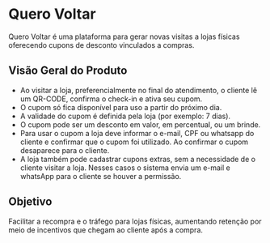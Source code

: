 # Quero Voltar

Quero Voltar é uma plataforma para gerar novas visitas a lojas físicas oferecendo cupons de desconto vinculados a compras.

## Visão Geral do Produto

- Ao visitar a loja, preferencialmente no final do atendimento, o cliente lê um QR-CODE, confirma o check-in e ativa seu cupom.
- O cupom só fica disponível para uso a partir do próximo dia.
- A validade do cupom é definida pela loja (por exemplo: 7 dias).
- O cupom pode ser um desconto em valor, em percentual, ou um brinde.
- Para usar o cupom a loja deve informar o e-mail, CPF ou whatsapp do cliente e confirmar que o cupom foi utilizado. Ao confirmar o cupom desaparece para o cliente.
- A loja também pode cadastrar cupons extras, sem a necessidade de o cliente visitar a loja. Nesses casos o sistema envia um e-mail e whatsApp para o cliente se houver a permissão.

## Objetivo

Facilitar a recompra e o tráfego para lojas físicas, aumentando retenção por meio de incentivos que chegam ao cliente após a compra.
